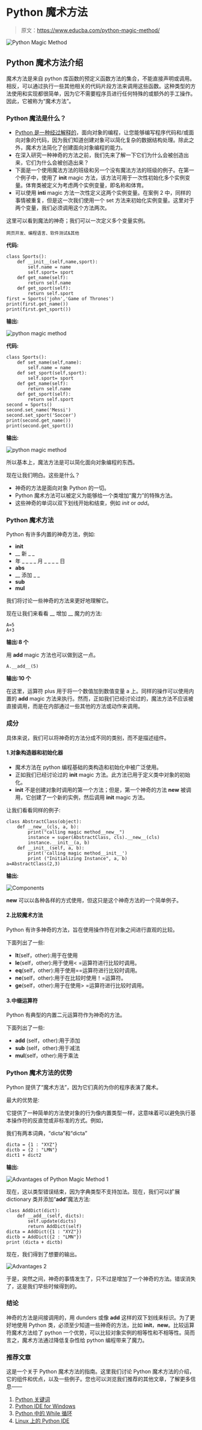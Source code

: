 # Python 魔术方法

> 原文：<https://www.educba.com/python-magic-method/>

![Python Magic Method](img/3e00f555330f27a220fd0b450b3dab8a.png)



## Python 魔术方法介绍

魔术方法是来自 python 库函数的预定义函数方法的集合，不能直接声明或调用。相反，可以通过执行一些其他相关的代码片段方法来调用这些函数。这种类型的方法使用和实现都很简单，因为它不需要程序员进行任何特殊的或额外的手工操作。因此，它被称为“魔术方法”。

### Python 魔法是什么？

*   [Python 是一种经过解释的](https://www.educba.com/what-is-python/)，面向对象的编程，让您能够编写程序代码和/或面向对象的代码，因为我们知道创建对象可以简化复杂的数据结构处理。除此之外，魔术方法简化了创建面向对象编程的能力。
*   在深入研究一种神奇的方法之前，我们先来了解一下它们为什么会被创造出来，它们为什么会被创造出来？
*   下面是一个使用魔法方法的班级和另一个没有魔法方法的班级的例子。在第一个例子中，使用了 __init__ magic 方法，该方法可用于一次性初始化多个实例变量。体育类被定义为考虑两个实例变量，即名称和体育。
*   可以使用 __inti__ magic 方法一次性定义这两个实例变量。在案例 2 中，同样的事情被重复，但是这一次我们使用一个 set 方法来初始化实例变量。这里对于两个变量，我们必须调用这个方法两次。

这里可以看到魔法的神奇；我们可以一次定义多个变量实例。

<small>网页开发、编程语言、软件测试&其他</small>

**代码:**

```
class Sports():
    def __init__(self,name,sport):
        self.name = name
        self.sport= sport
    def get_name(self):
        return self.name
    def get_sport(self):
        return self.sport
first = Sports('john','Game of Thrones')
print(first.get_name())
print(first.get_sport())
```

**输出:**

![python magic method](img/0b54d46b244c7b18123254da91d47d21.png)



**代码:**

```
class Sports():
    def set_name(self,name):
        self.name = name
    def set_sport(self,sport):
        self.sport= sport
    def get_name(self):
        return self.name
    def get_sport(self):
        return self.sport
second = Sports()
second.set_name('Messi')
second.set_sport('Soccer')
print(second.get_name())
print(second.get_sport())
```

**输出:**

![python magic method](img/09042c76abaeed0384fd02f43eac4923.png)



所以基本上，魔法方法是可以简化面向对象编程的东西。

现在让我们明白。这些是什么？

*   神奇的方法是面向对象 Python 的一切。
*   Python 魔术方法可以被定义为能够给一个类增加“魔力”的特殊方法。
*   这些神奇的单词以双下划线开始和结束，例如 _init_ or _add_。

### Python 魔术方法

Python 有许多内置的神奇方法，例如:

*   __init__
*   __ 新 _ _
*   年 _ _ _ _ 月 _ _ _ _ 日
*   __abs__
*   __ 添加 _ _
*   __sub__
*   __mul__

我们将讨论一些神奇的方法来更好地理解它。

现在让我们来看看 __ 增加 __ 魔力的方法:

```
A=5
A+3
```

**输出:8 个**

用 __add__ magic 方法也可以做到这一点。

```
A.__add__(5)
```

**输出:10 个**

在这里，运算符 plus 用于将一个数值加到数值变量 a 上。同样的操作可以使用内置的 __add__ magic 方法来执行。然而，正如我们已经讨论过的，魔法方法不应该被直接调用，而是在内部通过一些其他的方法或动作来调用。

### 成分

具体来说，我们可以将神奇的方法分成不同的类别，而不是描述组件。

#### 1.对象构造器和初始化器

*   魔术方法在 python 编程基础的类构造和初始化中被广泛使用。
*   正如我们已经讨论过的 __init__ magic 方法。此方法已用于定义类中对象的初始化。
*   __init__ 不是创建对象时调用的第一个方法；但是，第一个神奇的方法 __new__ 被调用，它创建了一个新的实例，然后调用 __init__ magic 方法。

让我们看看同样的例子:

```
class AbstractClass(object):
    def __new__(cls, a, b):
        print("calling magic method__new__")
        instance = super(AbstractClass, cls).__new__(cls)
        instance.__init__(a, b)
    def __init__(self, a, b):
        print('calling magic method__init__')
        print ("Initializing Instance", a, b)
a=AbstractClass(2,3)
```

**输出:**

![Components](img/302d46dfd503f2e9a1f37e6196f37cb8.png)



__new__ 可以以各种各样的方式使用，但这只是这个神奇方法的一个简单例子。

#### 2.比较魔术方法

Python 有许多神奇的方法，旨在使用操作符在对象之间进行直观的比较。

下面列出了一些:

*   __lt__(self，other):用于在使用
*   __le__(self，other):用于使用< =运算符进行比较时调用。
*   __eq__(self，other):用于使用==运算符进行比较时调用。
*   __ne__(self，other):用于在比较时使用！=运算符。
*   __ge__(self，other):用于在使用> =运算符进行比较时调用。

#### 3.中缀运算符

Python 有典型的内置二元运算符作为神奇的方法。

下面列出了一些:

*   __add__ (self，other):用于添加
*   __sub__ (self，other):用于减法
*   __mul__(self，other):用于乘法

### Python 魔术方法的优势

Python 提供了“魔术方法”，因为它们真的为你的程序表演了魔术。

最大的优势是:

它提供了一种简单的方法使对象的行为像内置类型一样，这意味着可以避免执行基本操作符的反直觉或非标准的方式。例如，

我们有两本词典，“dicta”和“dicta”

```
dicta = {1 : "XYZ"}
dictb = {2 : "LMN"}
dict1 + dict2
```

**输出:**

![Advantages of Python Magic Method 1](img/b4890f0ca831a6576b01f5df8dc09315.png)



现在，这以类型错误结束，因为字典类型不支持加法。现在，我们可以扩展 dictionary 类并添加“__add__”魔法方法:

```
class AddDict(dict):
    def __add__(self, dicts):
        self.update(dicts)
        return AddDict(self)
dicta = AddDict({1 : "XYZ"})
dictb = AddDict({2 : "LMN"})
print (dicta + dictb)
```

现在，我们得到了想要的输出。

![Advantages 2](img/6e5bff5a12568a9588855772f1d19251.png)



于是，突然之间，神奇的事情发生了，只不过是增加了一个神奇的方法。错误消失了，这是我们早些时候得到的。

### 结论

神奇的方法是间接调用的，用 dunders 或像 __add__ 这样的双下划线来标识。为了更好地使用 Python 类，必须至少知道一些神奇的方法，比如 __init__，__new__。比较运算符魔术方法给了 python 一个优势，可以比较对象实例的相等性和不相等性。简而言之，魔术方法通过降低复杂性给 python 编程带来了魔力。

### 推荐文章

这是一个关于 Python 魔术方法的指南。这里我们讨论 Python 魔术方法的介绍，它的组件和优点，以及一些例子。您也可以浏览我们推荐的其他文章，了解更多信息——

1.  [Python 关键词](https://www.educba.com/python-keywords/)
2.  [Python IDE for Windows](https://www.educba.com/python-ide-for-windows/)
3.  [Python 中的 While 循环](https://www.educba.com/while-loop-in-python/)
4.  [Linux 上的 Python IDE](https://www.educba.com/python-ide-on-linux/)





